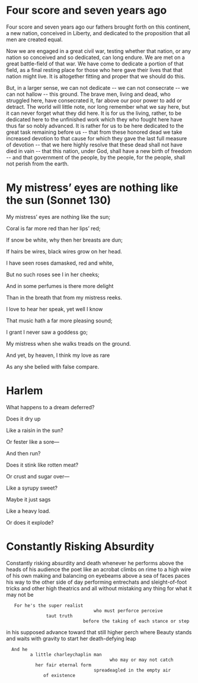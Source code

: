 # Four score and seven years ago

Four score and seven years ago our fathers brought forth on this continent, a new nation, conceived in Liberty, and dedicated to the proposition that all men are created equal.

Now we are engaged in a great civil war, testing whether that nation, or any nation so conceived and so dedicated, can long endure. We are met on a great battle-field of that war. We have come to dedicate a portion of that field, as a final resting place for those who here gave their lives that that nation might live. It is altogether fitting and proper that we should do this.

But, in a larger sense, we can not dedicate -- we can not consecrate -- we can not hallow -- this ground. The brave men, living and dead, who struggled here, have consecrated it, far above our poor power to add or detract. The world will little note, nor long remember what we say here, but it can never forget what they did here. It is for us the living, rather, to be dedicated here to the unfinished work which they who fought here have thus far so nobly advanced. It is rather for us to be here dedicated to the great task remaining before us -- that from these honored dead we take increased devotion to that cause for which they gave the last full measure of devotion -- that we here highly resolve that these dead shall not have died in vain -- that this nation, under God, shall have a new birth of freedom -- and that government of the people, by the people, for the people, shall not perish from the earth.


# My mistress’ eyes are nothing like the sun (Sonnet 130)

My mistress’ eyes are nothing like the sun;

Coral is far more red than her lips’ red;

If snow be white, why then her breasts are dun;

If hairs be wires, black wires grow on her head.

I have seen roses damasked, red and white,

But no such roses see I in her cheeks;

And in some perfumes is there more delight

Than in the breath that from my mistress reeks.

I love to hear her speak, yet well I know

That music hath a far more pleasing sound;

I grant I never saw a goddess go;

My mistress when she walks treads on the ground.

And yet, by heaven, I think my love as rare

As any she belied with false compare.


# Harlem

What happens to a dream deferred?

Does it dry up

Like a raisin in the sun?

Or fester like a sore—

And then run?

Does it stink like rotten meat?

Or crust and sugar over—

Like a syrupy sweet?

Maybe it just sags

Like a heavy load.

Or does it explode?


# Constantly Risking Absurdity 

Constantly risking absurdity 
                                             and death 
            whenever he performs 
                                        above the heads 
                                                            of his audience 
   the poet like an acrobat 
                                 climbs on rime 
                                          to a high wire of his own making 
and balancing on eyebeams 
                                     above a sea of faces 
             paces his way 
                               to the other side of day 
    performing entrechats 
                               and sleight-of-foot tricks 
and other high theatrics 
                               and all without mistaking 
                     any thing 
                               for what it may not be 

       For he's the super realist 
                                     who must perforce perceive 
                   taut truth 
                                 before the taking of each stance or step 
in his supposed advance 
                                  toward that still higher perch 
where Beauty stands and waits 
                                     with gravity 
                                                to start her death-defying leap 

      And he 
             a little charleychaplin man 
                                           who may or may not catch 
               her fair eternal form 
                                     spreadeagled in the empty air 
                  of existence

